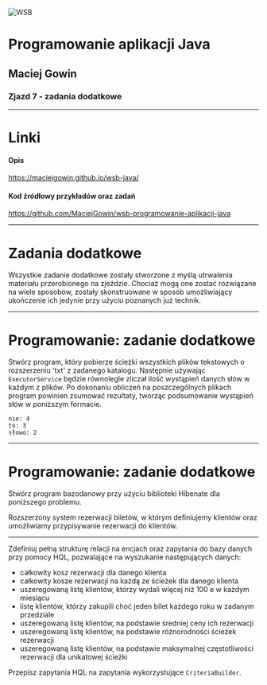![WSB](https://maciejgowin.github.io/assets/img/wsb-merito-logo.png)

# Programowanie aplikacji Java

## Maciej Gowin

### Zjazd 7 - zadania dodatkowe

---

# Linki

#### Opis
https://maciejgowin.github.io/wsb-java/

#### Kod źródłowy przykładów oraz zadań
https://github.com/MaciejGowin/wsb-programowanie-aplikacji-java

---
# Zadania dodatkowe

Wszystkie zadanie dodatkowe zostały stworzone z myślą utrwalenia materiału przerobionego na zjeździe. Chociaż mogą one zostać rozwiązane na wiele sposobów, zostały skonstruowane w sposób umożliwiający ukończenie ich jedynie przy użyciu poznanych już technik.

---
# **Programowanie: zadanie dodatkowe**

Stwórz program, który pobierze ścieżki wszystkich plików tekstowych o rozszerzeniu 'txt' z zadanego katalogu. Następnie używając `ExecutorService` będzie równolegle zliczał ilość wystąpień danych słów w każdym z plików.
Po dokonaniu obliczeń na poszczególnych plikach program powinien zsumować rezultaty, tworząc podsumowanie wystąpień słów w poniższym formacie.

```
nie: 4
to: 3
słowo: 2
```

---
# **Programowanie: zadanie dodatkowe**

Stwórz program bazodanowy przy użyciu biblioteki Hibenate dla poniższego problemu.

Rozszerzony system rezerwacji biletów, w którym definiujemy klientów oraz umożliwiamy przypisywanie rezerwacji do klientów.

---

Zdefiniuj pełną strukturę relacji na encjach oraz zapytania do bazy danych przy pomocy HQL, pozwalające na wyszukanie następujących danych:
- całkowity kosz rezerwacji dla danego klienta
- całkowity kosze rezerwacji na każdą ze ścieżek dla danego klienta
- uszeregowaną listę klientów, którzy wydali więcej niż 100 e w każdym miesiącu
- listę klientów, którzy zakupili choć jeden bilet każdego roku w zadanym przedziale
- uszeregowaną listę klientów, na podstawie średniej ceny ich rezerwacji
- uszeregowaną listę klientów, na podstawie różnorodności ścieżek rezerwacji
- uszeregowaną listę klientów, na podstawie maksymalnej częstotliwości rezerwacji dla unikatowej ścieżki

Przepisz zapytania HQL na zapytania wykorzystujące `CriteriaBuilder`.
